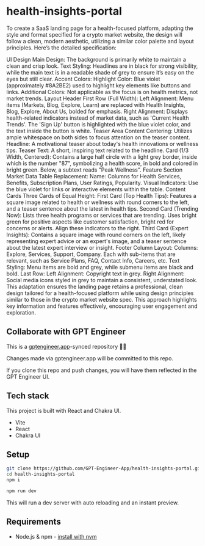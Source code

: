 # health-insights-portal

To create a SaaS landing page for a health-focused platform, adapting the style and format specified for a crypto market website, the design will follow a clean, modern aesthetic, utilizing a similar color palette and layout principles. Here’s the detailed specification:

UI Design
Main Design: The background is primarily white to maintain a clean and crisp look.
Text Styling: Headlines are in black for strong visibility, while the main text is in a readable shade of grey to ensure it’s easy on the eyes but still clear.
Accent Colors:
Highlight Color: Blue violet (approximately #8A2BE2) used to highlight key elements like buttons and links.
Additional Colors: Not applicable as the focus is on health metrics, not market trends.
Layout
Header
First Row (Full Width):
Left Alignment: Menu items (Markets, Blog, Explore, Learn) are replaced with Health Insights, Blog, Explore, About Us, bolded for emphasis.
Right Alignment: Displays health-related indicators instead of market data, such as 'Current Health Trends'. The 'Sign Up' button is highlighted with the blue violet color, and the text inside the button is white.
Teaser Area
Content Centering: Utilizes ample whitespace on both sides to focus attention on the teaser content.
Headline: A motivational teaser about today's health innovations or wellness tips.
Teaser Text: A short, inspiring text related to the headline.
Card (1/3 Width, Centered): Contains a large half circle with a light grey border, inside which is the number "87", symbolizing a health score, in bold and colored in bright green. Below, a subtext reads "Peak Wellness".
Feature Section
Market Data Table Replacement:
Name: Columns for Health Services, Benefits, Subscription Plans, User Ratings, Popularity.
Visual Indicators: Use the blue violet for links or interactive elements within the table.
Content Cards
Three Cards of Equal Height:
First Card (Top Health Tips): Features a square image related to health or wellness with round corners to the left, and a teaser sentence about the latest in health tips.
Second Card (Trending Now): Lists three health programs or services that are trending. Uses bright green for positive aspects like customer satisfaction, bright red for concerns or alerts. Align these indicators to the right.
Third Card (Expert Insights): Contains a square image with round corners on the left, likely representing expert advice or an expert's image, and a teaser sentence about the latest expert interview or insight.
Footer
Column Layout:
Columns: Explore, Services, Support, Company. Each with sub-items that are relevant, such as Service Plans, FAQ, Contact Info, Careers, etc.
Text Styling: Menu items are bold and grey, while submenu items are black and bold.
Last Row:
Left Alignment: Copyright text in grey.
Right Alignment: Social media icons styled in grey to maintain a consistent, understated look.
This adaptation ensures the landing page retains a professional, clean design tailored for a health-focused platform while using design principles similar to those in the crypto market website spec. This approach highlights key information and features effectively, encouraging user engagement and exploration.

## Collaborate with GPT Engineer

This is a [gptengineer.app](https://gptengineer.app)-synced repository 🌟🤖

Changes made via gptengineer.app will be committed to this repo.

If you clone this repo and push changes, you will have them reflected in the GPT Engineer UI.

## Tech stack

This project is built with React and Chakra UI.

- Vite
- React
- Chakra UI

## Setup

```sh
git clone https://github.com/GPT-Engineer-App/health-insights-portal.git
cd health-insights-portal
npm i
```

```sh
npm run dev
```

This will run a dev server with auto reloading and an instant preview.

## Requirements

- Node.js & npm - [install with nvm](https://github.com/nvm-sh/nvm#installing-and-updating)
